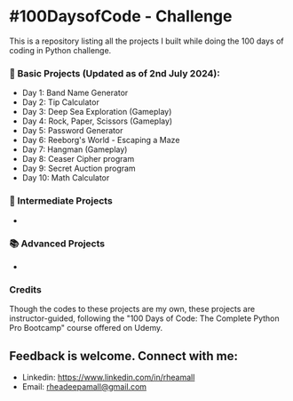 # #100DaysofCode - Challenge
This is a repository listing all the projects I built while doing the 100 days of coding in Python challenge.

### 📖 Basic Projects (Updated as of 2nd July 2024):
  - Day 1: Band Name Generator
  - Day 2: Tip Calculator
  - Day 3: Deep Sea Exploration (Gameplay)
  - Day 4: Rock, Paper, Scissors (Gameplay)
  - Day 5: Password Generator
  - Day 6: Reeborg's World - Escaping a Maze
  - Day 7: Hangman (Gameplay)
  - Day 8: Ceaser Cipher program
  - Day 9: Secret Auction program
  - Day 10: Math Calculator

### 📔 Intermediate Projects
  -

### 📚 Advanced Projects
  -

### Credits
Though the codes to these projects are my own, these projects are instructor-guided, following the "100 Days of Code: The Complete Python Pro Bootcamp" course offered on Udemy.

## Feedback is welcome. Connect with me:
- Linkedin: https://www.linkedin.com/in/rheamall
- Email: rheadeepamall@gmail.com
